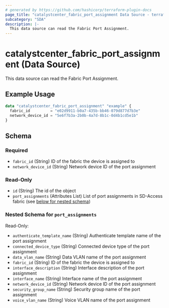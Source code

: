 ```yaml
---
# generated by https://github.com/hashicorp/terraform-plugin-docs
page_title: "catalystcenter_fabric_port_assignment Data Source - terraform-provider-catalystcenter"
subcategory: "SDA"
description: |-
  This data source can read the Fabric Port Assignment.
---
```


# catalystcenter_fabric_port_assignment (Data Source)

This data source can read the Fabric Port Assignment.

## Example Usage

```terraform
data "catalystcenter_fabric_port_assignment" "example" {
  fabric_id         = "e02d9911-b0a7-435b-bb46-079d877d7b3e"
  network_device_id = "5e6f7b3a-2b0b-4a7d-8b1c-0d4b1cd5e1b"
}
```

<!-- schema generated by tfplugindocs -->
## Schema

### Required

- `fabric_id` (String) ID of the fabric the device is assigned to
- `network_device_id` (String) Network device ID of the port assignment

### Read-Only

- `id` (String) The id of the object
- `port_assignments` (Attributes List) List of port assignments in SD-Access fabric (see [below for nested schema](#nestedatt--port_assignments))

<a id="nestedatt--port_assignments"></a>
### Nested Schema for `port_assignments`

Read-Only:

- `authenticate_template_name` (String) Authenticate template name of the port assignment
- `connected_device_type` (String) Connected device type of the port assignment
- `data_vlan_name` (String) Data VLAN name of the port assignment
- `fabric_id` (String) ID of the fabric the device is assigned to
- `interface_description` (String) Interface description of the port assignment
- `interface_name` (String) Interface name of the port assignment
- `network_device_id` (String) Network device ID of the port assignment
- `security_group_name` (String) Security group name of the port assignment
- `voice_vlan_name` (String) Voice VLAN name of the port assignment
